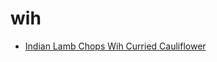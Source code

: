 # wih

 * [Indian Lamb Chops Wih Curried Cauliflower](../../index/i/indian-lamb-chops-wih-curried-cauliflower-356730.json)
